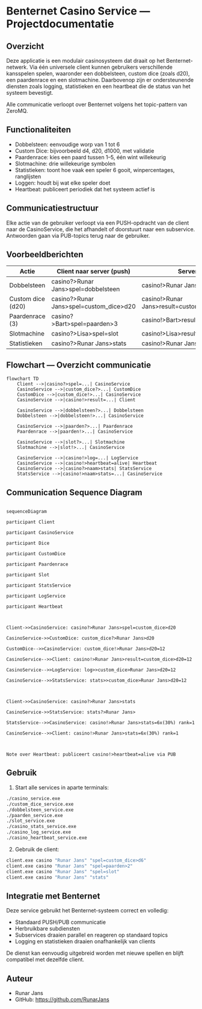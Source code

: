 # Benternet Casino Service — Projectdocumentatie

## Overzicht

Deze applicatie is een modulair casinosysteem dat draait op het Benternet-netwerk. Via één universele client kunnen gebruikers verschillende kansspelen spelen, waaronder een dobbelsteen, custom dice (zoals d20), een paardenrace en een slotmachine. Daarbovenop zijn er ondersteunende diensten zoals logging, statistieken en een heartbeat die de status van het systeem bevestigt.

Alle communicatie verloopt over Benternet volgens het topic-pattern van ZeroMQ.

## Functionaliteiten

- Dobbelsteen: eenvoudige worp van 1 tot 6
- Custom Dice: bijvoorbeeld d4, d20, d1000, met validatie
- Paardenrace: kies een paard tussen 1–5, één wint willekeurig
- Slotmachine: drie willekeurige symbolen
- Statistieken: toont hoe vaak een speler 6 gooit, winpercentages, ranglijsten
- Loggen: houdt bij wat elke speler doet
- Heartbeat: publiceert periodiek dat het systeem actief is

## Communicatiestructuur

Elke actie van de gebruiker verloopt via een PUSH-opdracht van de client naar de CasinoService, die het afhandelt of doorstuurt naar een subservice. Antwoorden gaan via PUB-topics terug naar de gebruiker.

## Voorbeeldberichten

| Actie              | Client naar server (push)                         | Server naar client (pub)                         |
|--------------------|--------------------------------------------------|--------------------------------------------------|
| Dobbelsteen        | casino?>Runar Jans>spel=dobbelsteen              | casino!>Runar Jans>result=dobbelsteen=5          |
| Custom dice (d20)  | casino?>Runar Jans>spel=custom_dice>d20          | casino!>Runar Jans>result=custom_dice>d20=17     |
| Paardenrace (3)    | casino?>Bart>spel=paarden>3                      | casino!>Bart>result=paarden>winner=2>you=lost    |
| Slotmachine        | casino?>Lisa>spel=slot                           | casino!>Lisa>result=slot=🍋🍒🍋                    |
| Statistieken       | casino?>Runar Jans>stats                         | casino!>Runar Jans>stats=6x(30%) rank=1          |

## Flowchart — Overzicht communicatie

```mermaid
flowchart TD
    Client -->|casino?>spel=...| CasinoService
    CasinoService -->|custom_dice?>...| CustomDice
    CustomDice -->|custom_dice!>...| CasinoService
    CasinoService -->|casino!>result=...| Client

    CasinoService -->|dobbelsteen?>...| Dobbelsteen
    Dobbelsteen -->|dobbelsteen!>...| CasinoService

    CasinoService -->|paarden?>...| Paardenrace
    Paardenrace -->|paarden!>...| CasinoService

    CasinoService -->|slot?>...| Slotmachine
    Slotmachine -->|slot!>...| CasinoService

    CasinoService -->|casino!>log=...| LogService
    CasinoService -->|casino!>heartbeat=alive| Heartbeat
    CasinoService -->|casino?>naam>stats| StatsService
    StatsService -->|casino!>naam>stats=...| CasinoService
```

## Communication Sequence Diagram

  

```mermaid

sequenceDiagram

participant Client

participant CasinoService

participant Dice

participant CustomDice

participant Paardenrace

participant Slot

participant StatsService

participant LogService

participant Heartbeat

  

Client->>CasinoService: casino?>Runar Jans>spel=custom_dice>d20

CasinoService->>CustomDice: custom_dice?>Runar Jans>d20

CustomDice-->>CasinoService: custom_dice!>Runar Jans>d20=12

CasinoService-->>Client: casino!>Runar Jans>result=custom_dice>d20=12

CasinoService-->>LogService: log>>custom_dice>Runar Jans>d20=12

CasinoService-->>StatsService: stats>>custom_dice>Runar Jans>d20=12

  

Client->>CasinoService: casino?>Runar Jans>stats

CasinoService->>StatsService: stats?>Runar Jans>

StatsService-->>CasinoService: casino!>Runar Jans>stats=6x(30%) rank=1

CasinoService-->>Client: casino!>Runar Jans>stats=6x(30%) rank=1

  

Note over Heartbeat: publiceert casino!>heartbeat=alive via PUB

```

  




## Gebruik

1. Start alle services in aparte terminals:

```bash
./casino_service.exe
./custom_dice_service.exe
./dobbelsteen_service.exe
./paarden_service.exe
./slot_service.exe
./casino_stats_service.exe
./casino_log_service.exe
./casino_heartbeat_service.exe
```

2. Gebruik de client:

```bash
client.exe casino "Runar Jans" "spel=custom_dice>d6"
client.exe casino "Runar Jans" "spel=paarden>2"
client.exe casino "Runar Jans" "spel=slot"
client.exe casino "Runar Jans" "stats"
```

## Integratie met Benternet

Deze service gebruikt het Benternet-systeem correct en volledig:
- Standaard PUSH/PUB communicatie
- Herbruikbare subdiensten
- Subservices draaien parallel en reageren op standaard topics
- Logging en statistieken draaien onafhankelijk van clients

De dienst kan eenvoudig uitgebreid worden met nieuwe spellen en blijft compatibel met dezelfde client.

## Auteur

- Runar Jans
- GitHub: https://github.com/RunarJans